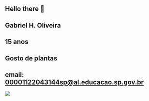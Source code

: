 ## Hello there 👋
## Gabriel H. Oliveira
## 15 anos
## Gosto de plantas
## email: 00001122043144sp@al.educacao.sp.gov.br
![](https://media.tenor.com/7iXm21Nh5VoAAAAM/monke-bonzi-buddy.gif)
